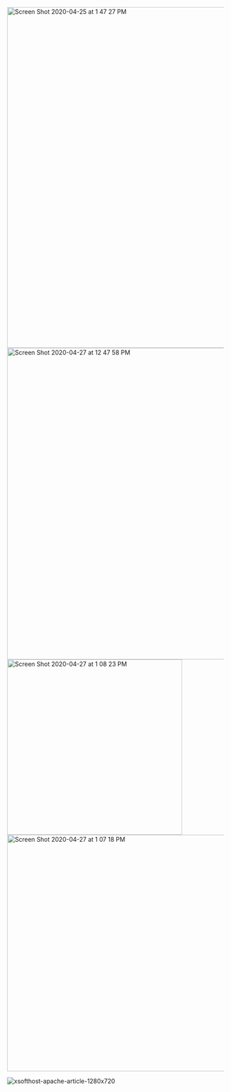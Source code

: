 <img width="791" alt="Screen Shot 2020-04-25 at 1 47 27 PM" src="https://user-images.githubusercontent.com/57469926/80441598-d668f800-88d0-11ea-8864-24ce9aade2ea.png">


<img width="723" alt="Screen Shot 2020-04-27 at 12 47 58 PM" src="https://user-images.githubusercontent.com/57469926/80403590-726d1200-8885-11ea-965d-ebd0ab1eddb8.png">


<img width="407" alt="Screen Shot 2020-04-27 at 1 08 23 PM" src="https://user-images.githubusercontent.com/57469926/80405432-37201280-8888-11ea-882d-54667acc1a29.png">


<img width="549" alt="Screen Shot 2020-04-27 at 1 07 18 PM" src="https://user-images.githubusercontent.com/57469926/80405341-15269000-8888-11ea-9c65-2dbc0a5a1986.png">


![xsofthost-apache-article-1280x720](https://user-images.githubusercontent.com/57469926/81200103-1b53f500-8f89-11ea-99a4-2ec081293a8e.jpg)
